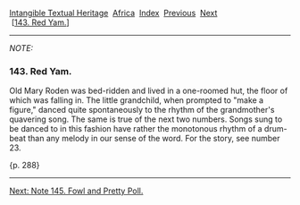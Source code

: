 [Intangible Textual Heritage](../../index)  [Africa](../index) 
[Index](index)  [Previous](jas142n)  [Next](jas145n)   
 \[[143. Red Yam.](jas143)\]

------------------------------------------------------------------------

*NOTE:* 

### 143. Red Yam.

Old Mary Roden was bed-ridden and lived in a one-roomed hut, the floor
of which was falling in. The little grandchild, when prompted to "make a
figure," danced quite spontaneously to the rhythm of the grandmother's
quavering song. The same is true of the next two numbers. Songs sung to
be danced to in this fashion have rather the monotonous rhythm of a
drum-beat than any melody in our sense of the word. For the story, see
number 23.

{p. 288}

------------------------------------------------------------------------

[Next: Note 145. Fowl and Pretty Poll.](jas145n)
